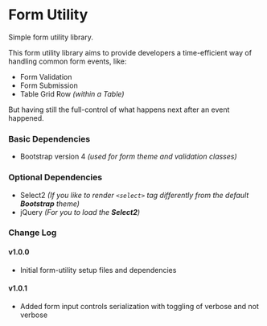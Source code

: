 # Form Utility
Simple form utility library.


This form utility library aims to provide developers a time-efficient way of handling common form events, like:
* Form Validation
* Form Submission
* Table Grid Row *(within a Table)*

But having still the full-control of what happens next after an event happened.

### Basic Dependencies
* Bootstrap version 4 *(used for form theme and validation classes)*

### Optional Dependencies
* Select2 *(If you like to render `<select>` tag differently from the default **Bootstrap** theme)*
* jQuery *(For you to load the **Select2**)*

### Change Log
#### v1.0.0
* Initial form-utility setup files and dependencies

#### v1.0.1
* Added form input controls serialization with toggling of verbose and not verbose